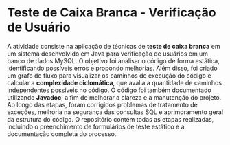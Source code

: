# Teste de Caixa Branca - Verificação de Usuário

A atividade consiste na aplicação de técnicas de **teste de caixa branca** em um sistema desenvolvido em Java para verificação de usuários em um banco de dados MySQL. O objetivo foi analisar o código de forma estática, identificando possíveis erros e propondo melhorias. Além disso, foi criado um grafo de fluxo para visualizar os caminhos de execução do código e calcular a **complexidade ciclomática**, que avalia a quantidade de caminhos independentes possíveis no código. O código foi também documentado utilizando **Javadoc**, a fim de melhorar a clareza e a manutenção do projeto. Ao longo das etapas, foram corrigidos problemas de tratamento de exceções, melhoria na segurança das consultas SQL e aprimoramento geral da estrutura do código. O repositório contém todas as etapas realizadas, incluindo o preenchimento de formulários de teste estático e a documentação completa do processo.

